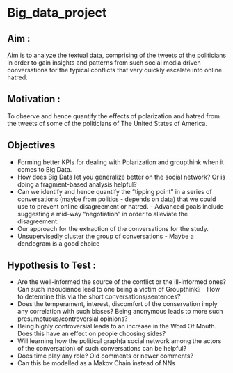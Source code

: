 # Big_data_project

## Aim : 
Aim is to analyze the textual data, comprising of the tweets of the politicians in order to gain insights and patterns from such social media driven conversations for the typical conflicts that very quickly escalate into online hatred.


## Motivation  : 
To observe and hence quantify the effects of polarization and hatred from the tweets of some of the politicians of The United States of America. 

## Objectives 

* Forming better KPIs for dealing with Polarization and groupthink when it comes to Big Data.
* How does Big Data let you generalize better on the social network? Or is doing a fragment-based analysis helpful?
* Can we identify and hence quantify the “tipping point” in a series of conversations (maybe from politics - depends on data) that we could use to prevent online disagreement or hatred. - Advanced goals include suggesting a mid-way “negotiation” in order to alleviate the disagreement.
* Our approach for the extraction of the conversations for the study.
* Unsupervisedly cluster the group of conversations - Maybe a dendogram is a good choice

## Hypothesis to Test :  
* Are the well-informed the source of the conflict or the ill-informed ones? Can such insouciance lead to one being a victim of Groupthink? - How to determine this via the short conversations/sentences?
* Does the temperament, interest, discomfort of the conservation imply any correlation with such biases? Being anonymous leads to more such presumptuous/controversial opinions?
* Being highly controversial leads to an increase in the Word Of Mouth. Does this have an effect on people choosing sides?
* Will learning how the political graph(a social network among the actors of the conversation) of such conversations can be helpful?
* Does time play any role? Old comments or newer comments? 
* Can this be modelled as a Makov Chain instead of NNs
